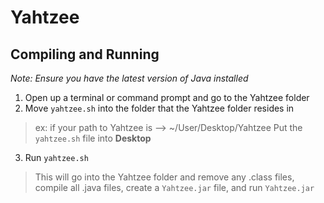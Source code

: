 # Yahtzee

## Compiling and Running
*Note: Ensure you have the latest version of Java installed* 
1. Open up a terminal or command prompt and go to the Yahtzee folder
2. Move `yahtzee.sh` into the folder that the Yahtzee folder resides in
> ex: if your path to Yahtzee is --> ~/User/Desktop/Yahtzee
> Put the `yahtzee.sh` file into **Desktop**
3. Run `yahtzee.sh`
> This will go into the Yahtzee folder and remove any .class files, 
> compile all .java files, create a `Yahtzee.jar` file, and run `Yahtzee.jar`
